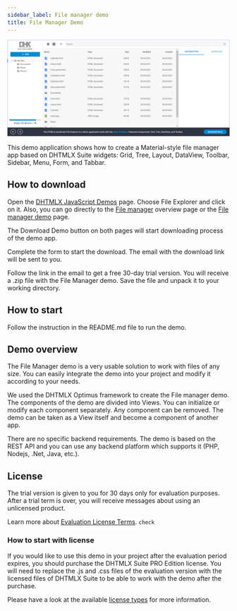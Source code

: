 ```yaml
---
sidebar_label: File manager demo
title: File Manager Demo
--- 
```


[comment]: # (todo добавить ссылку на демку на картинку и под картинкой)

![](../assets/optimus/demo/filemanager_demo.png)

This demo application shows how to create a Material-style file manager app based on DHTMLX Suite widgets: Grid, Tree, Layout, DataView, Toolbar, Sidebar, Menu, Form, and Tabbar.

## How to download

Open the [DHTMLX JavaScript Demos](https://dhtmlx.com/docs/products/demoApps/) page. Choose File Explorer and click on it. Also, you can go directly to the [File manager](https://dhtmlx.com/docs/products/dhtmlxFileManager/) overview page or the [File manager demo](https://dhtmlx.com/docs/products/demoApps/dhtmlxFileExplorerDemo/) page.

The Download Demo button on both pages will start downloading process of the demo app.

Complete the form to start the download. The email with the download link will be sent to you.

Follow the link in the email to get a free 30-day trial version. You will receive a .zip file with the File Manager demo. Save the file and unpack it to your working directory.

## How to start

Follow the instruction in the README.md file to run the demo.

## Demo overview

The File Manager demo is a very usable solution to work with files of any size. You can easily integrate the demo into your project and modify it according to your needs.

We used the DHTMLX Optimus framework to create the File manager demo. The components of the demo are divided into Views. You can initialize or modify each component separately. Any component can be removed. The demo can be taken as a View itself and become a component of another app.

There are no specific backend requirements. The demo is based on the REST API and you can use any backend platform which supports it (PHP, Nodejs, .Net, Java, etc.).

## License

The trial version is given to you for 30 days only for evaluation purposes. After a trial term is over, you will receive messages about using an unlicensed product.

Learn more about [Evaluation License Terms](https://dhtmlx.com/docs/products/license.shtml?eval). `check`

### How to start with license

If you would like to use this demo in your project after the evaluation period expires, you should purchase the DHTMLX Suite PRO Edition license. You will need to replace the .js and .css files of the evaluation version with the licensed files of DHTMLX Suite to be able to work with the demo after the purchase.

Please have a look at the available [license types](https://dhtmlx.com/docs/products/licenses.shtml) for more information.
